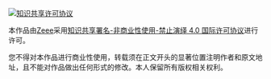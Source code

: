<a rel="license" href="http://creativecommons.org/licenses/by-nc-nd/4.0/"><img alt="知识共享许可协议" style="border-width:0" src="https://i.creativecommons.org/l/by-nc-nd/4.0/80x15.png" /></a>

本作品由<a xmlns:cc="http://creativecommons.org/ns#" href="http://blog.velas.xyz/" property="cc:attributionName" rel="cc:attributionURL">Zeee</a>采用<a rel="license" href="http://creativecommons.org/licenses/by-nc-nd/4.0/">知识共享署名-非商业性使用-禁止演绎 4.0 国际许可协议</a>进行许可。

您不得对本作品进行商业性使用，转载须在正文开头的显著位置注明作者和原文地址，且不能对作品做出任何形式的修改。本人保留所有版权相关权利。
